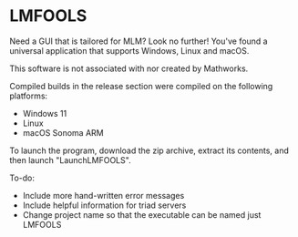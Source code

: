 # LMFOOLS
Need a GUI that is tailored for MLM? Look no further! You've found a universal application that supports Windows, Linux and macOS.

This software is not associated with nor created by Mathworks.

Compiled builds in the release section were compiled on the following platforms:
- Windows 11
- Linux
- macOS Sonoma ARM

To launch the program, download the zip archive, extract its contents, and then launch "LaunchLMFOOLS".

To-do:
- Include more hand-written error messages
- Include helpful information for triad servers
- Change project name so that the executable can be named just LMFOOLS
